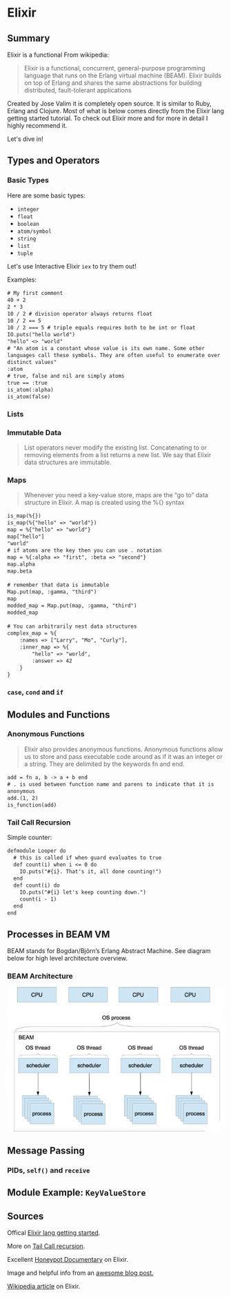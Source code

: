 # Elixir
## Summary
Elixir is a functional 
From wikipedia: 
> Elixir is a functional, concurrent, general-purpose programming language that runs on the Erlang virtual machine (BEAM). Elixir builds on top of Erlang and shares the same abstractions for building distributed, fault-tolerant applications

Created by Jose Valim it is completely open source. It is similar to Ruby, Erlang and Clojure. Most of what is below comes directly from the Elixir lang getting started tutorial. To check out Elixir more and for more in detail I highly recommend it.

Let's dive in!

## Types and Operators
### Basic Types
Here are some basic types:
  - `integer`
  - `float`
  - `boolean`
  - `atom/symbol`
  - `string`
  - `list`
  - `tuple`

Let's use Interactive Elixir `iex` to try them out!

Examples:
```
# My first comment
40 + 2
2 * 3
10 / 2 # division operator always returns float
10 / 2 == 5
10 / 2 === 5 # triple equals requires both to be int or float
IO.puts("hello world")
"hello" <> "world"
# "An atom is a constant whose value is its own name. Some other languages call these symbols. They are often useful to enumerate over distinct values"
:atom
# true, false and nil are simply atoms
true == :true
is_atom(:alpha)
is_atom(false)
```

### Lists

### Immutable Data
>List operators never modify the existing list. Concatenating to or removing elements from a list returns a new list. We say that Elixir data structures are immutable.

### Maps
> Whenever you need a key-value store, maps are the “go to” data structure in Elixir. A map is created using the %{} syntax
```
is_map(%{})
is_map(%{"hello" => "world"})
map = %{"hello" => "world"}
map["hello"]
"world"
# if atoms are the key then you can use . notation
map = %{:alpha => "first", :beta => "second"} 
map.alpha
map.beta

# remember that data is immutable
Map.put(map, :gamma, "third") 
map
modded_map = Map.put(map, :gamma, "third")
modded_map

# You can arbitrarily nest data structures
complex_map = %{
    :names => ["Larry", "Mo", "Curly"],
    :inner_map => %{
        "hello" => "world",
        :answer => 42
    }
}
```

### `case`, `cond` and `if`

## Modules and Functions

### Anonymous Functions
>Elixir also provides anonymous functions. Anonymous functions allow us to store and pass executable code around as if it was an integer or a string. They are delimited by the keywords fn and end.
```
add = fn a, b -> a + b end
# . is used between function name and parens to indicate that it is anonymous
add.(1, 2)
is_function(add)
```
### Tail Call Recursion
Simple counter:
```
defmodule Looper do
  # this is called if when guard evaluates to true
  def count(i) when i <= 0 do
    IO.puts("#{i}. That's it, all done counting!")
  end
  def count(i) do
    IO.puts("#{i} let's keep counting down.")
    count(i - 1)
  end
end
```

## Processes in BEAM VM
BEAM stands for Bogdan/Björn’s Erlang Abstract Machine. See diagram below for high level architecture overview.

### BEAM Architecture
![BEAM Architecture](.\BEAM_scheduler.png)

## Message Passing
### PIDs, `self()` and `receive`

## Module Example: `KeyValueStore`

## Sources
Offical [Elixir lang getting started](https://elixir-lang.org/getting-started/introduction.html).

More on [Tail Call recursion](https://en.wikipedia.org/wiki/Tail_call).

Excellent [Honeypot Documentary](https://www.youtube.com/watch?v=lxYFOM3UJzo) on Elixir.

Image and helpful info from an [awesome blog post.](https://blog.lelonek.me/elixir-on-erlang-vm-demystified-320557d09e1f)

[Wikipedia article](https://en.wikipedia.org/wiki/Elixir_(programming_language)) on Elixir.
